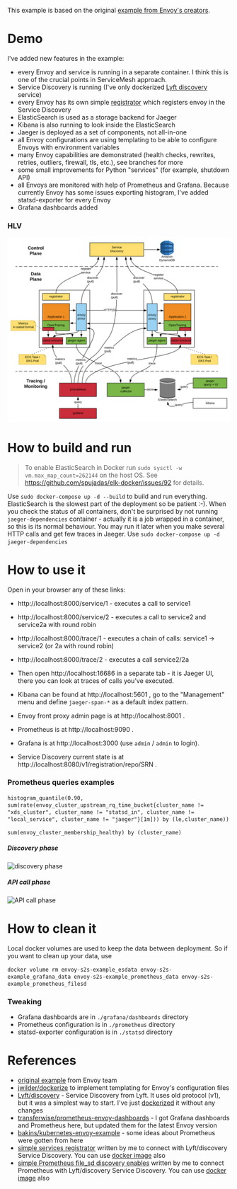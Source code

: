 This example is based on the original [example from Envoy's creators](https://github.com/envoyproxy/envoy/tree/master/examples/jaeger-tracing).

# Demo
I've added new features in the example:
- every Envoy and service is running in a separate container. I think this is one of the crucial points in ServiceMesh approach.
- Service Discovery is running (I've only dockerized [Lyft discovery](https://github.com/lyft/discovery) service)
- every Envoy has its own simple [registrator](https://github.com/javajefe/lyft-discovery-registrator) which registers envoy in the Service Discovery
- ElasticSearch is used as a storage backend for Jaeger
- Kibana is also running to look inside the ElasticSearch
- Jaeger is deployed as a set of components, not all-in-one
- all Envoy configurations are using templating to be able to configure Envoys with environment variables
- many Envoy capabilities are demonstrated (health checks, rewrites, retries, outliers, firewall, tls, etc.), see branches for more
- some small improvements for Python "services" (for example, shutdown API)
- all Envoys are monitored with help of Prometheus and Grafana. Because currently Envoy has some issues exporting histogram, I've added statsd-exporter for every Envoy
- Grafana dashboards added

### HLV
![discovery phase](docs/envoy-s2s-example-arch.png)

# How to build and run
> To enable ElasticSearch in Docker run 
> ```sudo sysctl -w vm.max_map_count=262144```
> on the host OS. See https://github.com/spujadas/elk-docker/issues/92 for details.

Use
```sudo docker-compose up -d --build```
to build and run everything. ElasticSearch is the slowest part of the deployment so be patient :-).
When you check the status of all containers,  don't be surprised by not running `jaeger-dependencies` container - actually it is a job wrapped in a container, so this is its normal behaviour. You may run it later when you make several HTTP calls and get few traces in Jaeger. Use 
```sudo docker-compose up -d jaeger-dependencies```

# How to use it
Open in your browser any of these links:
- http://localhost:8000/service/1 - executes a call to service1
- http://localhost:8000/service/2 - executes a call to service2 and service2a with round robin
- http://localhost:8000/trace/1 - executes a chain of calls: service1 -> service2 (or 2a with round robin)
- http://localhost:8000/trace/2 - executes a call service2/2a

- Then open http://localhost:16686 in a separate tab - it is Jaeger UI, there you can look at traces of calls you've executed.
- Kibana can be found at http://localhost:5601 , go to the "Management" menu and define `jaeger-span-*` as a default index pattern.
- Envoy front proxy admin page is at http://localhost:8001 .
- Prometheus is at http://localhost:9090 .
- Grafana is at http://localhost:3000 (use `admin` / `admin` to login).
- Service Discovery current state is at http://localhost:8080/v1/registration/repo/SRN .

### Prometheus queries examples
```
histogram_quantile(0.90, sum(rate(envoy_cluster_upstream_rq_time_bucket{cluster_name != "xds_cluster", cluster_name != "statsd_in", cluster_name != "local_service", cluster_name != "jaeger"}[1m])) by (le,cluster_name))
```

```
sum(envoy_cluster_membership_healthy) by (cluster_name)
```

##### Discovery phase
![discovery phase](docs/envoy-s2s-example-discovery.png)

##### API call phase
![API call phase](docs/envoy-s2s-example-API-call.png)

# How to clean it
Local docker volumes are used to keep the data between deployment. So if you want to clean up your data, use
```
docker volume rm envoy-s2s-example_esdata envoy-s2s-example_grafana_data envoy-s2s-example_prometheus_data envoy-s2s-example_prometheus_filesd
```

### Tweaking
- Grafana dashboards are in `./grafana/dashboards` directory
- Prometheus configuration is in `./prometheus` directory
- statsd-exporter configuration is in `./statsd` directory

# References
- [original example](https://github.com/envoyproxy/envoy/tree/master/examples/jaeger-tracing) from Envoy team
- [jwilder/dockerize](https://github.com/jwilder/dockerize) to implement templating for Envoy's configuration files
- [Lyft/discovery](https://github.com/lyft/discovery) - Service Discovery from Lyft. It uses old protocol (v1), but it was a simplest way to start. I've just [dockerized](https://hub.docker.com/r/javajefe/lyft-discovery/) it without any changes
- [transferwise/prometheus-envoy-dashboards](https://github.com/transferwise/prometheus-envoy-dashboards) - I got Grafana dashboards and Prometheus here, but updated them for the latest Envoy version
- [bakins/kubernetes-envoy-example](https://github.com/bakins/kubernetes-envoy-example) - some ideas about Prometheus were gotten from here
- [simple services registrator](https://github.com/javajefe/lyft-discovery-registrator) written by me to connect with Lyft/discovery Service Discovery. You can use [docker image](https://hub.docker.com/r/javajefe/lyft-discovery-registrator/) also
- [simple Prometheus file_sd discovery enables](https://github.com/javajefe/lyft-discovery-prometheus-file-sd) written by me to connect Prometheus with Lyft/discovery Service Discovery. You can use [docker image](https://hub.docker.com/r/javajefe/lyft-discovery-prometheus-file-sd/) also
